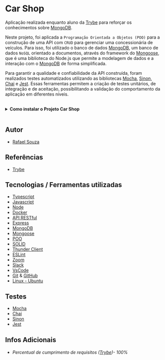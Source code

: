# Car Shop

Aplicação realizada enquanto aluno da [Trybe](https://www.betrybe.com/) para reforçar os conhecimentos sobre [MongoDB](https://www.mongodb.com/).

Neste projeto, foi aplicada a `Programação Orientada a Objetos (POO)` para a construção de uma API com `CRUD` para gerenciar uma concessionária de veículos. Para isso, foi utilizado o banco de dados [MongoDB](https://www.mongodb.com/), um banco de dados `NoSQL` orientado a documentos, através do framework do [Mongoose](https://mongoosejs.com/), que é uma biblioteca do Node.js que permite a modelagem de dados e a interação com o [MongoDB](https://www.mongodb.com/) de forma simplificada.

Para garantir a qualidade e confiabilidade da API construída, foram realizados testes automatizados utilizando as bibliotecas [Mocha](https://mochajs.org/), [Sinon](https://sinonjs.org/), [Chai](https://www.chaijs.com/) e [Jest](https://jestjs.io/). Essas ferramentas permitem a criação de testes unitários, de integração e de aceitação, possibilitando a validação do comportamento da aplicação em diferentes níveis.

<br>

<details>
  <summary><strong>Como instalar o Projeto Car Shop</strong></summary><br />

## Instalação
 
<hr>
 
### Rodando a aplicação via [Docker](https://www.docker.com/)

> - :warning: Antes de começar, seu docker-compose precisa estar na versão 1.29 ou superior. [Veja aqui](https://www.digitalocean.com/community/tutorials/how-to-install-and-use-docker-compose-on-ubuntu-20-04-pt) ou [na documentação](https://docs.docker.com/compose/install/) como instalá-lo. No primeiro artigo, você pode substituir onde está com `1.26.0` por `1.29.2`.

> - :warning: Caso opte por utilizar o Docker, **TODOS** os comandos disponíveis no `package.json` (npm start, npm test, npm run dev, ...) devem ser executados **DENTRO** do container, ou seja, no terminal que aparece após a execução do comando `docker exec` citado acima

> - :warning: Se você se deparar com o erro abaixo, quer dizer que sua aplicação já esta utilizando a `porta 3000`, seja com outro processo do Node.js (que você pode parar com o comando `killall node`) ou algum container! Neste caso você pode parar o container com o comando `docker stop <nome-do-container>`

<br>

- Clone o repositório `git@github.com:Rafael-Souza-97/car-shop.git`:

```bash
git clone git@github.com:Rafael-Souza-97/car-shop.git
```

<br>

- Entre na pasta do repositório que você acabou de clonar:

```bash
cd car-shop
```

<br>

- Rode o serviço `node` com o comando `docker-compose up -d`:

 > - Esses serviços irão inicializar um container chamado `car_shop` e outro chamado `car_shop_db`.
 > - A partir daqui você pode rodar o container via CLI ou abri-lo no VS Code.
 
```bash
docker-compose up -d
```

<br>

- Use o comando `docker exec -it Commerce bash`:

 > - Ele te dará acesso ao terminal interativo do container criado pelo compose, que está rodando em segundo plano.

```bash
docker exec -it car_shop bash
```

<br>

- Instale as depëndencias, caso necessário, com `npm install` (dentro do bash do container):

```bash
npm install
```

<br>
<hr>
 
### Rodando a aplicação SEM [Docker](https://www.docker.com/)

 > :warning: Para rodar a aplicação desta forma, obrigatoriamente você deve ter o [Node](https://nodejs.org/en/) instalado em seu computador.
 
<br>

- Clone o repositório `git@github.com:Rafael-Souza-97/car-shop.git`:

```bash
git clone git@github.com:Rafael-Souza-97/car-shop.git
```

<br>

- Entre na pasta do repositório que você acabou de clonar:

```bash
cd car-shop
```

- Instale as depëndencias com `npm install`:

```bash
npm install
```

<hr>
</details>
  
<br>
  
## Autor

- [Rafael Souza](https://github.com/Rafael-Souza-97)

## Referências

 - [Trybe](https://www.betrybe.com/)

## Tecnologias / Ferramentas utilizadas

- [Typescript](https://www.typescriptlang.org/)
- [Javascript](https://developer.mozilla.org/pt-BR/docs/Web/JavaScript)
- [Node](https://nodejs.org/en/)
- [Docker](https://www.docker.com/)
- [API RESTful](https://blog.betrybe.com/desenvolvimento-web/api-rest-tudo-sobre/)
- [Express](https://expressjs.com/)
- [MongoDB](https://www.mongodb.com/)
- [Mongoose](https://mongoosejs.com/)
- [POO](https://blog.betrybe.com/tecnologia/poo-programacao-orientada-a-objetos/#:~:text=A%20programa%C3%A7%C3%A3o%20orientada%20a%20objetos,que%20existe%20s%C3%A3o%20os%20objetos.)
- [SOLID](https://blog.betrybe.com/linguagem-de-programacao/solid-cinco-principios-poo/)
- [Thunder Client](https://www.thunderclient.com/)
- [ESLint](https://eslint.org/)
- [Zoom](https://zoom.us/)
- [Slack](https://slack.com/intl/pt-br/)
- [VsCode](https://code.visualstudio.com/)
- [Git](https://git-scm.com/) & [GitHub](https://github.com/)
- [Linux - Ubuntu](https://ubuntu.com/)
  
## Testes

- [Mocha](https://mochajs.org/)
- [Chai](https://www.chaijs.com/)
- [Sinon](https://sinonjs.org/)
- [Jest](https://jestjs.io/)

## Infos Adicionais

- ###### Percentual de cumprimento de requisitos ([Trybe](https://www.betrybe.com/))- 100%
